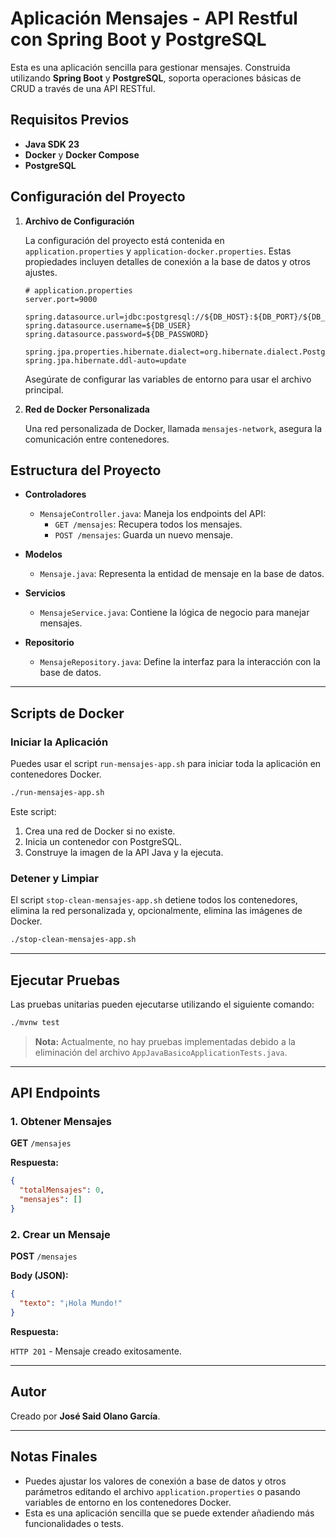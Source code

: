 # Aplicación Mensajes - API Restful con Spring Boot y PostgreSQL

Esta es una aplicación sencilla para gestionar mensajes. Construida utilizando **Spring Boot** y **PostgreSQL**, soporta operaciones básicas de CRUD a través de una API RESTful.

## Requisitos Previos

- **Java SDK 23**
- **Docker** y **Docker Compose**
- **PostgreSQL**

## Configuración del Proyecto

1. **Archivo de Configuración**

   La configuración del proyecto está contenida en `application.properties` y `application-docker.properties`. Estas propiedades incluyen detalles de conexión a la base de datos y otros ajustes.

   ```properties
   # application.properties
   server.port=9000

   spring.datasource.url=jdbc:postgresql://${DB_HOST}:${DB_PORT}/${DB_NAME}
   spring.datasource.username=${DB_USER}
   spring.datasource.password=${DB_PASSWORD}

   spring.jpa.properties.hibernate.dialect=org.hibernate.dialect.PostgreSQLDialect
   spring.jpa.hibernate.ddl-auto=update
   ```

   Asegúrate de configurar las variables de entorno para usar el archivo principal.

2. **Red de Docker Personalizada**

   Una red personalizada de Docker, llamada `mensajes-network`, asegura la comunicación entre contenedores.

## Estructura del Proyecto

- **Controladores**

    - `MensajeController.java`: Maneja los endpoints del API:
        - `GET /mensajes`: Recupera todos los mensajes.
        - `POST /mensajes`: Guarda un nuevo mensaje.

- **Modelos**

    - `Mensaje.java`: Representa la entidad de mensaje en la base de datos.

- **Servicios**
    - `MensajeService.java`: Contiene la lógica de negocio para manejar mensajes.

- **Repositorio**
    - `MensajeRepository.java`: Define la interfaz para la interacción con la base de datos.

---

## Scripts de Docker

### Iniciar la Aplicación

Puedes usar el script `run-mensajes-app.sh` para iniciar toda la aplicación en contenedores Docker.

```bash
./run-mensajes-app.sh
```

Este script:

1. Crea una red de Docker si no existe.
2. Inicia un contenedor con PostgreSQL.
3. Construye la imagen de la API Java y la ejecuta.

### Detener y Limpiar

El script `stop-clean-mensajes-app.sh` detiene todos los contenedores, elimina la red personalizada y, opcionalmente, elimina las imágenes de Docker.

```bash
./stop-clean-mensajes-app.sh
```

---

## Ejecutar Pruebas

Las pruebas unitarias pueden ejecutarse utilizando el siguiente comando:

```bash
./mvnw test
```

> **Nota:** Actualmente, no hay pruebas implementadas debido a la eliminación del archivo `AppJavaBasicoApplicationTests.java`.

---

## API Endpoints

### 1. Obtener Mensajes

**GET** `/mensajes`

**Respuesta:**

```json
{
  "totalMensajes": 0,
  "mensajes": []
}
```

### 2. Crear un Mensaje

**POST** `/mensajes`

**Body (JSON):**

```json
{
  "texto": "¡Hola Mundo!"
}
```

**Respuesta:**

`HTTP 201` - Mensaje creado exitosamente.

---

## Autor

Creado por **José Said Olano García**.

---

## Notas Finales

- Puedes ajustar los valores de conexión a base de datos y otros parámetros editando el archivo `application.properties` o pasando variables de entorno en los contenedores Docker.
- Esta es una aplicación sencilla que se puede extender añadiendo más funcionalidades o tests.